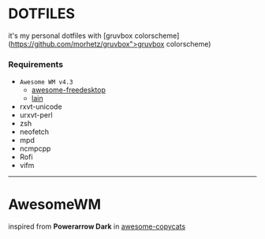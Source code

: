 # DOTFILES
it's my personal dotfiles with [gruvbox colorscheme](https://github.com/morhetz/gruvbox">gruvbox colorscheme)

### Requirements
- `Awesome WM v4.3`
  - <a href="https://github.com/lcpz/awesome-freedesktop">awesome-freedesktop</a>
  - <a href="https://github.com/lcpz/lain">lain</a>
- rxvt-unicode
- urxvt-perl
- zsh
- neofetch
- mpd
- ncmpcpp
- Rofi
- vifm
---
# AwesomeWM
inspired from **Powerarrow Dark** in [awesome-copycats](https://github.com/lcpz/awesome-copycats)
